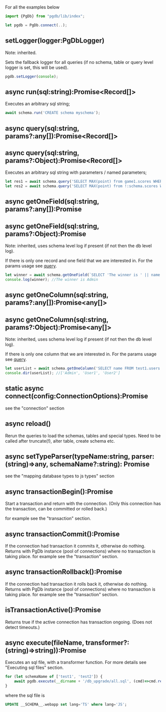 For all the examples below 
```js
import {PgDb} from "pgdb/lib/index";

let pgdb = PgDb.connect(..);
```

## setLogger(logger:PgDbLogger) 
Note: inherited.

Sets the fallback logger for all queries (if no schema, table or query level logger is set, this will be used).
```js
pgdb.setLogger(console);
```

## async run(sql:string):Promise<Record[]>
Executes an arbitrary sql string;
```js
await schema.run('CREATE schema myschema');
```

## async query(sql:string, params?:any[]):Promise<Record[]>
## async query(sql:string, params?:Object):Promise<Record[]>
<a name="query"></a>

Executes an arbitrary sql string with parameters / named parameters;
```js
let res1 = await schema.query('SELECT MAX(point) from game1.scores WHERE name=$1 ', ['player1']);
let res2 = await schema.query('SELECT MAX(point) from !:schema.scores WHERE name=:name ', {schema:'game1', name:'player1'});
```

## async getOneField(sql:string, params?:any[]):Promise<any>
## async getOneField(sql:string, params?:Object):Promise<any>
Note: inherited, uses schema level log if present (if not then the db level log).

If there is only one record and one field that we are interested in. For the params usage see [query](#query).
```js
let winner = await schema.getOneField(`SELECT 'The winner is ' || name FROM test1.users LIMIT 1`);
console.log(winner); //The winner is Admin
```

## async getOneColumn(sql:string, params?:any[]):Promise<any[]>
## async getOneColumn(sql:string, params?:Object):Promise<any[]>
Note: inherited, uses schema level log if present (if not then the db level log).

If there is only one column that we are interested in. For the params usage see [query](#query).
```js
let userList = await schema.getOneColumn('SELECT name FROM test1.users');
console.dir(userList); //['Admin', 'User1', 'User2']
```

## static async connect(config:ConnectionOptions):Promise<PgDb>
see the "connection" section

## async reload()
Rerun the queries to load the schemas, tables and special types.
Need to be called after truncate(!), alter table, create schema etc.

## async setTypeParser(typeName:string, parser:(string)=>any, schemaName?:string): Promise<void>
see the "mapping database types to js types" section
 
## async transactionBegin():Promise<PgDb>
Start a transaction and return with the connection. 
(Only this connection has the transaction, can be committed or rolled back.)

for example see the "transaction" section. 
 
## async transactionCommit():Promise<PgDb>
If the connection had transaction it commits it, otherwise do nothing.
Returns with PgDb instance (pool of connections) where no transaction is taking place.
for example see the "transaction" section. 

## async transactionRollback():Promise<PgDb>
If the connection had transaction it rolls back it, otherwise do nothing.
Returns with PgDb instance (pool of connections) where no transaction is taking place.
for example see the "transaction" section. 

## isTransactionActive():Promise<PgDb>
Returns true if the active connection has transaction ongoing. (Does not detect timeouts.)

## async execute(fileName, transformer?:(string)=>string)):Promise<void>
Executes an sql file, with a transformer function. For more details see "Executing sql files" section.

```js
for (let schemaName of ['test1', 'test2']) {
    await pgdb.execute(__dirname + '/db_upgrade/all.sql', (cmd)=>cmd.replace(/__SCHEMA__/g, '"' + schemaName + '"'));
}
```

where the sql file is
```sql
UPDATE __SCHEMA__.webapp set lang='TS' where lang='JS';
```
